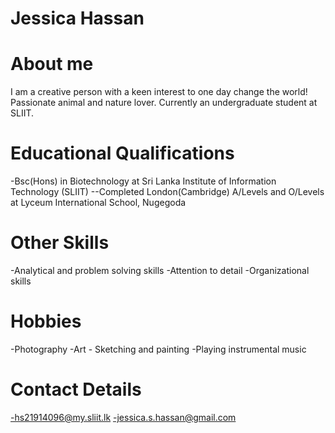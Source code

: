 # **Jessica Hassan**

# **About me**

I am a creative person with a keen interest to one day change the world! Passionate animal and nature lover. Currently an undergraduate student at SLIIT.

# **Educational Qualifications**

-Bsc(Hons) in Biotechnology at Sri Lanka Institute of Information Technology (SLIIT)
--Completed London(Cambridge) A/Levels and O/Levels at Lyceum International School, Nugegoda

# **Other Skills**

-Analytical and problem solving skills
-Attention to detail
-Organizational skills

# **Hobbies**

-Photography
-Art - Sketching and painting
-Playing instrumental music

# **Contact Details**

-hs21914096@my.sliit.lk
-jessica.s.hassan@gmail.com

